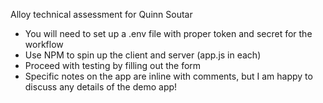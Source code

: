 Alloy technical assessment for Quinn Soutar
- You will need to set up a .env file with proper token and secret for the workflow
- Use NPM to spin up the client and server (app.js in each)
- Proceed with testing by filling out the form
- Specific notes on the app are inline with comments, but I am happy to discuss any details of the demo app! 
